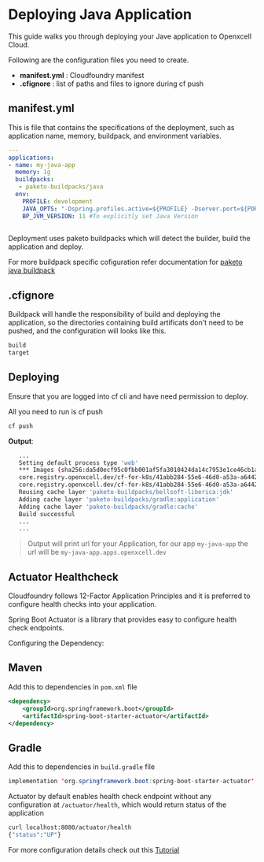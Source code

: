 # Deploying Java Application 

This guide walks you through deploying your Jave application to Openxcell Cloud.

Following are the configuration files you need to create.

- **manifest.yml** : Cloudfoundry manifest
- **.cfignore** : list of paths and files to ignore during cf push


## manifest.yml

This is file that contains the specifications of the deployment, such as application name, memory, buildpack, and environment variables.

```yaml
---
applications:
- name: my-java-app
  memory: 1g
  buildpacks:
   - paketo-buildpacks/java
  env:
    PROFILE: development
    JAVA_OPTS: "-Dspring.profiles.active=${PROFILE} -Dserver.port=${PORT}"
    BP_JVM_VERSION: 11 #To explicitly set Java Version
    
```

Deployment uses paketo buildpacks which will detect the builder, build the application and deploy.

For more buildpack specific cofiguration refer documentation for [paketo java buildpack](https://paketo.io/docs/buildpacks/language-family-buildpacks/java/#)

## .cfignore

Buildpack will handle the responsibility of build and deploying the application, so the directories containing build artificats don't need to be pushed, and the configuration will looks like this.

```txt
build
target
```

## Deploying

Ensure that you are logged into cf cli and have need permission to deploy.

All you need to run is cf push

```bash
cf push
```

**Output**: 

```bash
   ...
   Setting default process type 'web'
   *** Images (sha256:da5d0ecf95c0fbb001af5fa3010424da14c7953e1ce46cb1a530eefa02abd9ab):
   core.registry.openxcell.dev/cf-for-k8s/41abb284-55e6-46d0-a53a-a64420b28f94
   core.registry.openxcell.dev/cf-for-k8s/41abb284-55e6-46d0-a53a-a64420b28f94:b11.20210601.184539
   Reusing cache layer 'paketo-buildpacks/bellsoft-liberica:jdk'
   Adding cache layer 'paketo-buildpacks/gradle:application'
   Adding cache layer 'paketo-buildpacks/gradle:cache'
   Build successful
   ...
   ...

```

> Output will print url for your Application, for our app `my-java-app` the url will be `my-java-app.apps.openxcell.dev`


## Actuator Healthcheck

Cloudfoundry follows 12-Factor Application Principles and it is preferred to configure health checks into your application.

Spring Boot Actuator is a library that provides easy to configure health check endpoints. 

Configuring the Dependency:

<!-- tabs:start -->

## **Maven**

Add this to dependencies in `pom.xml` file

```xml
<dependency>
    <groupId>org.springframework.boot</groupId>
    <artifactId>spring-boot-starter-actuator</artifactId>
</dependency>
```

## **Gradle**

Add this to dependencies in `build.gradle` file

```java
implementation 'org.springframework.boot:spring-boot-starter-actuator'
```
<!-- tabs:end -->

Actuator by default enables health check endpoint without any configuration at `/actuator/health`, which would return status of the application

```bash
curl localhost:8080/actuator/health
{"status":"UP"}
```

For more configuration details check out this [Tutorial](https://www.baeldung.com/spring-boot-actuators)
